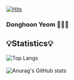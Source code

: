 [![Hits](https://hits.seeyoufarm.com/api/count/incr/badge.svg?url=https%3A%2F%2Fgithub.com%2Fdonghoonyeom&count_bg=%235FBEDC&title_bg=%23A6A4A4&icon=&icon_color=%235590DE&title=hits&edge_flat=false)](https://hits.seeyoufarm.com)
<br/> 

### Donghoon Yeom 🧑🏻‍💻


<!--
**donghoonyeom/donghoonyeom** is a ✨ _special_ ✨ repository because its `README.md` (this file) appears on your GitHub profile.

Here are some ideas to get you started:

- 🔭 I’m currently working on ...
- 🌱 I’m currently learning ...
- 👯 I’m looking to collaborate on ...
- 🤔 I’m looking for help with ...
- 💬 Ask me about ...
- 📫 How to reach me: ...
- 😄 Pronouns: ...
- ⚡ Fun fact: ...
-->


💡Statistics💡
---
![Top Langs](https://github-readme-stats.vercel.app/api/top-langs/?username=donghoonyeom&layout=compact&theme=dark)<br/><br/> 
![Anurag's GitHub stats](https://github-readme-stats.vercel.app/api?username=donghoonyeom&show_icons=true&theme=dark)&nbsp;

